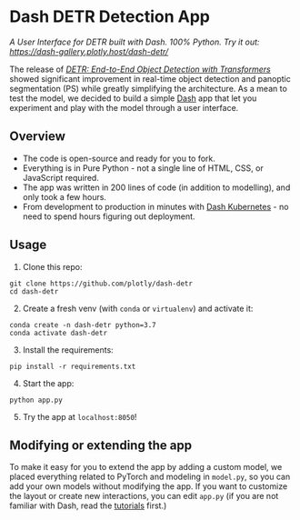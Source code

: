 # Dash DETR Detection App

*A User Interface for DETR built with Dash. 100% Python. Try it out: https://dash-gallery.plotly.host/dash-detr/*

The release of [*DETR: End-to-End Object Detection with Transformers*](https://github.com/facebookresearch/detr) showed significant improvement in real-time object detection and panoptic segmentation (PS) while greatly simplifying the architecture. As a mean to test the model, we decided to build a simple [Dash](https://plotly.com/dash/) app that let you experiment and play with the model through a user interface.


## Overview

* The code is open-source and ready for you to fork.
* Everything is in Pure Python - not a single line of HTML, CSS, or JavaScript required.
* The app was written in 200 lines of code (in addition to modelling), and only took a few hours.
* From development to production in minutes with [Dash Kubernetes](https://plotly.com/dash/kubernetes/) - no need to spend hours figuring out deployment.


## Usage

1. Clone this repo:
```
git clone https://github.com/plotly/dash-detr
cd dash-detr
```

2. Create a fresh venv (with `conda` or `virtualenv`) and activate it:
```
conda create -n dash-detr python=3.7
conda activate dash-detr
```

3. Install the requirements:
```
pip install -r requirements.txt
```

4. Start the app:
```
python app.py
```

5. Try the app at `localhost:8050`!

## Modifying or extending the app

To make it easy for you to extend the app by adding a custom model, we placed everything related to PyTorch and modeling in `model.py`, so you can add your own models without modifying the app. If you want to customize the layout or create new interactions, you can edit `app.py` (if you are not familiar with Dash, read the [tutorials](https://dash.plotly.com/installation) first.)
